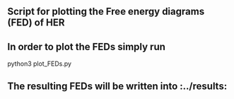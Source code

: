## Script for plotting the Free energy diagrams (FED) of HER

## In order to plot the FEDs simply run
python3 plot_FEDs.py

## The resulting FEDs will be written into :../results:
